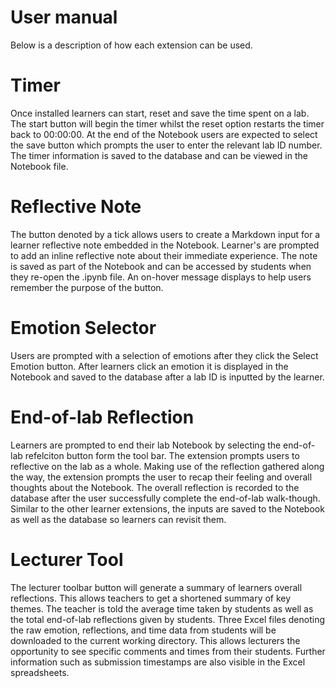 # User manual 

Below is a description of how each extension can be used. 

# Timer

Once installed learners can start, reset and save the time spent on a lab. The start button will begin the timer whilst the reset option restarts the timer back to 00:00:00.  At the end of the Notebook users are expected to select the save button which prompts the user to enter the relevant lab ID number. The timer information is saved to the database and can be viewed in the Notebook file.

# Reflective Note

 The button denoted by a tick allows users to create a Markdown input for a learner reflective note embedded in the Notebook. Learner's are prompted to add an inline reflective note about their immediate experience. The note is saved as part of the Notebook and can be accessed by students when they re-open the .ipynb file. An on-hover message displays to help users remember the purpose of the button.


# Emotion Selector

Users are prompted with a selection of emotions after they click the Select Emotion button. After learners click an emotion it is displayed in the Notebook and saved to the database after a lab ID is inputted by the learner.

# End-of-lab Reflection
Learners are prompted to end their lab Notebook by selecting the end-of-lab refelciton button form the tool bar. The extension prompts users to reflective on the lab as a whole.  Making use of the reflection gathered along the way, the extension prompts the user to recap their feeling and overall thoughts about the Notebook.  The overall reflection is recorded to the database after the user successfully complete the end-of-lab walk-though. Similar to the other learner extensions, the inputs are saved to the Notebook as well as the database so learners can revisit them.

# Lecturer Tool

The lecturer toolbar button will generate a summary of learners overall reflections. This allows teachers to get a shortened summary of key themes. The teacher is told the average time taken by students as well as the total end-of-lab reflections given by students.  Three Excel files denoting the raw emotion, reflections, and time data from students will be downloaded to the current working directory.  This allows lecturers the opportunity to see specific comments and times from their students. Further information such as submission timestamps are also visible in the Excel spreadsheets.
